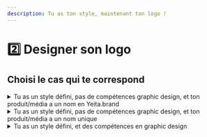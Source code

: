 ```yaml
---
description: Tu as ton style, maintenant ton logo !
---
```


# 2️⃣ Designer son logo

## Choisi le cas qui te correspond

<details>

<summary>Tu as un style défini, pas de compétences graphic design, et ton produit/média a un nom en Yeita.brand</summary>

Tu as de la chance ! :four\_leaf\_clover:\
Nous avons fait un [template Figma pour toi](https://www.figma.com/design/tf6ryPYkVcOpKe4PvQMBtC/Yeita.logo-Generator?node-id=0%3A1\&t=6hzX865w40a7WJTq-1), afin que tu génères de toi-même ton logo.

_<mark style="color:blue;">Pour la convention de nommage de la brand et des URL liés, reporte-toi au</mark>_ [seo.md](../branding-yeita/seo.md "mention")

</details>

<details>

<summary>Tu as un style défini, pas de compétences graphic design, et ton produit/média a un nom unique</summary>

Tu vas devoir [faire-appel-au-yeita.studio.md](../faire-appel-au-yeita.studio.md "mention") pour construire ton logo.&#x20;

S'ils n'ont pas de bande passante pour toi, tu vas devoir faire appel à un prestataire externe. Voici une liste de brand designers pour t'aider :&#x20;

* [Hervé Studio](https://www.herve.paris/) (trendy, quali, prix hauts)
* [Viens-là](https://viens-la.com/) (adorables, quali, prix normaux)
* Ou sur [Malt](https://www.malt.fr/s?q=brand+designer\&sourceComponent=home\_unlogged) (mais lis bien les avis, steuplé :sweat\_smile:)

</details>

<details>

<summary>Tu as un style défini, et des compétences en graphic design</summary>

* Assemble tes couleurs et tes typos, et inspire-toi de tes mises en page, pour sketcher 2 ou 3 pistes de logos.\
  _<mark style="color:blue;">Utilises n'importe quel medium et situation qui débloques ta créativité : seul·e, devant un tableau, à plusieurs, sur du papier, dehors... nous ne te conseillons pas de partir direct sur une version Figma finale, ou tu pourrais te perdre dans des détails et t'empêcher d'avancer.</mark>_
* Parles-en à la communauté ! Fais voter les gens sur tes pistes, fais voter ton public cible.\
  _<mark style="color:blue;">Reste simple. Le but est de sortir un logo dont tu es fièr·e à 80% rapidement, afin de le décliner. Tu itéreras dessus ensuite.</mark>_
* Passe à la suite en autonomie : [decliner-sa-brand.md](decliner-sa-brand.md "mention")

</details>
